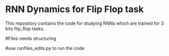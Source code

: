 # RNN Dynamics for Flip Flop task
This repository contains the code for studying RNNs which are trained for 3 bits flip_flop tasks.

#Files needs structuring

#use runfiles_edits.py to run the code
